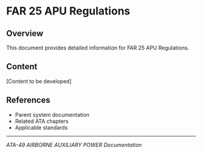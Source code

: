 # FAR 25 APU Regulations

## Overview

This document provides detailed information for FAR 25 APU Regulations.

## Content

[Content to be developed]

## References

- Parent system documentation
- Related ATA chapters
- Applicable standards

---

*ATA-49 AIRBORNE AUXILIARY POWER Documentation*
